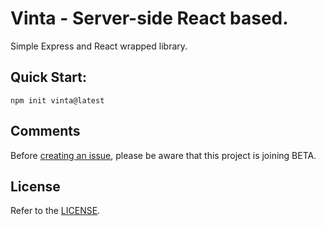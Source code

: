 # Vinta - Server-side React based.

Simple Express and React wrapped library.

## Quick Start:

```sh-session
npm init vinta@latest
```

## Comments
Before [creating an issue](https://github.com/FaonDev/Vinta/issues), please be aware that this project is joining BETA.

## License

Refer to the [LICENSE](LICENSE).
